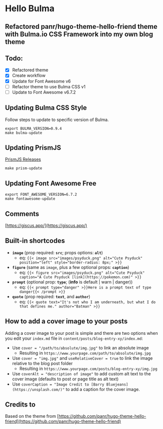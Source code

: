 # Hello Bulma

## Refactored panr/hugo-theme-hello-friend theme with Bulma.io CSS Framework into my own blog theme

## Todo:

- [x] Refactored theme
- [x] Create workflow
- [x] Update for Font Awesome v6
- [ ] Refactor theme to use Bulma CSS v1
- [ ] Update to Font Awesome v6.7.2

## Updating Bulma CSS Style

Follow steps to update to specific version of Bulma.

```
export BULMA_VERSION=0.9.4
make bulma-update
```

## Updating PrismJS

[PrismJS Releases](https://github.com/PrismJS/prism/releases)

```
make prism-update
```

## Updating Font Awesome Free

```
export FONT_AWESOME_VERSION=6.7.2
make fontawesome-update
```

## Comments

[https://giscus.app/](https://giscus.app/)

## Built-in shortcodes

- **`image`** (prop required: **`src`**; props options: **`alt`**)
  - eq: `{{< image src="images/psyduck.png" alt="Cute Psyduck" position="left" style="border-radius: 8px;" >}}`
- **`figure`** (same as `image`, plus a few optional props: **`caption`**)
  - eq: `{{< figure src="images/psyduck.png" alt="Cute Psyduck" caption="A Cute Psyduck [link](https://pokemon.com)" >}}`
- **`prompt`** (optional prop: **`type`**; (**info** is default | warn | danger))
  - eq: `{{< prompt type="danger" >}}Here is a prompt text of type danger{{< /prompt >}}`
- **`quote`** (prop required: **`text`**, and **`author`**)
  - eq: `{{< quote text="It's not who I am underneath, but what I do that defines me." author="Batman" >}}`

## How to add a cover image to your posts

Adding a cover image to your post is simple and there are two options when you edit your `index.md` file in `content/posts/blog-entry-xy/index.md`:

- Use `cover = "/path/to/absolute/img.jpg"` to link an absolute image
  - Resulting in `https://www.yourpage.com/path/to/absolute/img.jpg`
- Use `cover = "img.jpg"` and `useRelativeCover = true` to link the image relative to the blog post folder
  - Resulting in `https://www.yourpage.com/posts/blog-entry-xy/img.jpg`
- Use `coverAlt = "description of image"` to add custom alt text to the cover image (defaults to post or page title as alt text)
- Use `coverCaption = "Image Credit to [Barry Bluejeans](https://unsplash.com/)"` to add a caption for the cover image.

## Credits to

Based on the theme from [https://github.com/panr/hugo-theme-hello-friend](https://github.com/panr/hugo-theme-hello-friend)
